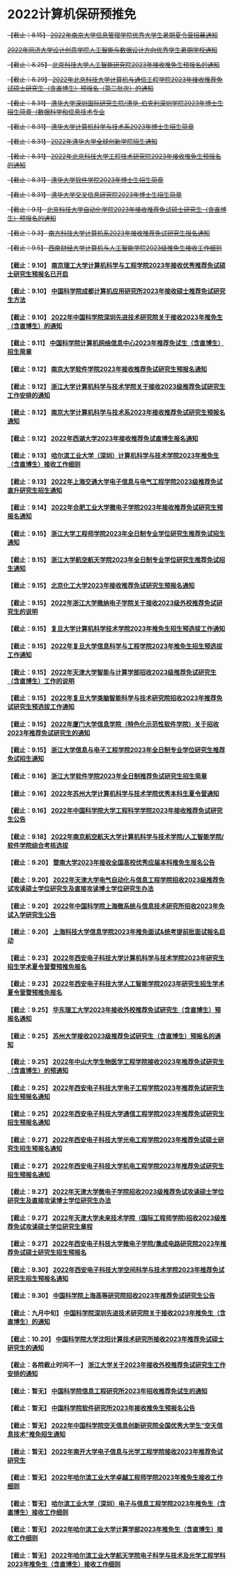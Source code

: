 
#  2022计算机保研预推免

~~【截止：8.15】 [2022年南京大学信息管理学院优秀大学生暑期夏令营招募通知](https://im.nju.edu.cn/c5/af/c13263a574895/page.htm)~~

~~[2022年同济大学设计创意学院人工智能与数据设计方向优秀学生暑期学校通知](https://mp.weixin.qq.com/s/K6grG2Z4e796p09jYnqVYA)~~

~~【截止：8.25】 [北京科技大学人工智能研究院2023年接收推免生预报名的通知](https://ai.ustb.edu.cn/xwgg/tzgg/6f365bb1829046e2b4b970b28bf62b07.htm)~~

~~【截止：8.29】 [2022年北京科技大学计算机与通信工程学院2023年接收推荐免试硕士研究生（含直博生）预报名（第二批次）的通知](https://docs.qq.com/scenario/link.html?url=http%3A%2F%2Fscce.ustb.edu.cn%2Fxinwentongzhi%2Ftongzhigonggao%2F2022-08-22%2F1919.html&pid=300000000$JucHifGCWWSS&cid=144115352734164137)~~

~~【截止：8.31】 [清华大学深圳国际研究生院/清华-伯克利深圳学院2023年博士生招生简章（数据科学和信息技术专业](https://www.sigs.tsinghua.edu.cn/2022/0727/c118a56261/page.htm)~~

~~【截止：8.31】 [清华大学计算机科学与技术系2023年博士生招生简章](https://yzbm.tsinghua.edu.cn/publish/s03/s0302/detail/79f6c17e-8b2a-446b-b8a8-cfb3e5535128?yxsdm=024)~~

~~【截止：8.31】 [2022年清华大学全球创新学院招生通知](https://gix.tsinghua.edu.cn/zs1.htm)~~

~~【截止：8.31】 [2022年北京科技大学工程技术研究院2023年接收推免生预报名的通知](http://iet.ustb.edu.cn/articledetail.asp?cateID=1&boardAID=0&boardBID=0&categoryID=0&deptAID=0&ID=847)~~

~~【截止：8.31】 [清华大学软件学院2023年博士生招生简章](https://yzbm.tsinghua.edu.cn/publish/s03/s0302/detail/678922c3-3e94-461c-919d-36fa61ac87a5?yxsdm=410)~~

~~【截止：8.31】 [清华大学交叉信息研究院2023年博士生招生简章](https://yzbm.tsinghua.edu.cn/publish/s03/s0302/detail/c328b8df-af6a-40d3-afad-19ccc7770c06?yxsdm=047)~~

~~【截止：9.1】 [北京科技大学自动化学院2023年接收推荐免试硕士研究生（含直博生）预报名的通知](http://saee.ustb.edu.cn/gonggaogongshi/20220816/1405.html)~~

~~【截止：9.3】 [南方科技大学计算机系2023年接收推荐免试研究生报名通知](https://cse.sustech.edu.cn/cn/news/view/id/938)~~

~~【截止：9.5】 [西南财经大学计算机与人工智能学院2023级推免生接收工作细则](https://yz.swufe.edu.cn/chaxun/yzb/tms/2023/jiuyue/bm/011.pdf)~~

#### 【截止：9.10】 [南京理工大学计算机科学与工程学院2023年接收优秀推荐免试硕士研究生预报名已开启](https://cs.njust.edu.cn/94/70/c1820a300144/page.htm)
#### 【截止：9.10】 [中国科学院成都计算机应用研究所2023年接收硕士推荐免试研究生方法](http://www.casit.ac.cn/news/tongzhi/202208/16231.html)
#### 【截止：9.10】 [2022年中国科学院深圳先进技术研究院关于接收2023年推免生（含直博生）的通知](https://docs.qq.com/scenario/link.html?url=https%3A%2F%2Fwww.siat.ac.cn%2Fyjsjy2016%2Fzsjs2016%2F202208%2Ft20220819_6501718.html&pid=300000000$JBANFUDSirKY&cid=144115352734164137)
#### 【截止：9.11】 [中国科学院计算机网络信息中心2023年推荐免试生（含直博生）招生简章](http://cnic.cas.cn/zszp/202208/t20220822_6502607.html)
#### 【截止：9.12】 [南京大学软件学院2023年接收推荐免试研究生预报名通知](https://software.nju.edu.cn/tzgg/20220817/i226517.html)
#### 【截止：9.12】 [浙江大学计算机科学与技术学院关于接收2023级推荐免试研究生工作安排的通知](http://www.cs.zju.edu.cn/csen/2022/0817/c26739a2609415/page.htm)
#### 【截止：9.12】 [南京大学计算机科学与技术系2023年接收推荐免试研究生预报名通知](https://cs.nju.edu.cn/ea/1d/c1654a584221/page.htm)
#### 【截止：9.12】 [2022年西湖大学2023年接收推荐免试直博生报名通知](https://www.westlake.edu.cn/admissions_aid/graduate/zsdt1/202208/t20220808_22022.shtml)
#### 【截止：9.13】 [哈尔滨工业大学（深圳）计算机科学与技术学院2023年推免生（含直博生）接收工作细则](http://cs.hitsz.edu.cn/info/1029/6192.htm)

#### 【截止：9.13】 [2022年上海交通大学电子信息与电气工程学院2023级推荐免试直升研究生招生通知](https://yjwb.seiee.sjtu.edu.cn/yjwb/info/34865.htm)


#### 【截止：9.14】 [2022年合肥工业大学微电子学院2023年接收推荐免试研究生预报名通知](https://docs.qq.com/scenario/link.html?url=http%3A%2F%2Fwdzxy.hfut.edu.cn%2F2022%2F0829%2Fc5630a282238%2Fpage.htm&pid=300000000$JMLrWfomiIyj&cid=144115352734164137)


#### 【截止：9.15】 [浙江大学工程师学院2023年全日制专业学位研究生推荐免试招生通知](https://pi.zju.edu.cn/2022/0808/c67026a2608240/page.htm)
#### 【截止：9.15】 [浙江大学航空航天学院2023年全日制专业学位研究生推荐免试招生通知](http://saa.zju.edu.cn/redir.php?catalog_id=12239&object_id=120374)
#### 【截止：9.15】 [北京化工大学2023年接收推荐免试研究生预报名通知](https://graduate.buct.edu.cn/2022/0831/c1392a170746/page.htm)
#### 【截止：9.15】 [2022年浙江大学微纳电子学院关于接收2023级外校推荐免试研究生的说明](https://mne.zju.edu.cn/2022/0812/c54013a2608933/page.htm)
#### 【截止：9.15】 [复旦大学计算机科学技术学院2023年推免生招生预选拔工作通知](https://cs.fudan.edu.cn/f7/3d/c24257a456509/page.htm)
#### 【截止：9.15】 [2022年复旦大学信息科学与工程学院2023年推免生招生预选拔工作通知](http://www.it.fudan.edu.cn/Data/View/4140)

#### 【截止：9.15】 [2022年天津大学智能与计算学部招收2023级推荐免试研究生（含直博生）工作的说明](http://cic.tju.edu.cn/info/1041/3911.htm)

#### 【截止：9.15】 [2022年复旦大学类脑智能科学与技术研究院招收2023年推荐免试研究生预选拔工作通知](https://istbi.fudan.edu.cn/info/1167/4695.htm)
#### 【截止：9.15】 [2022年厦门大学信息学院（特色化示范性软件学院）关于招收2023年推荐免试研究生的通知](https://informatics.xmu.edu.cn/info/1050/21749.htm)

#### 【截止：9.15】 [浙江大学信息与电子工程学院2023年全日制专业学位研究生推荐免试招生通知](http://www.isee.zju.edu.cn/2022/0808/c21109a2608186/page.htm)
#### 【截止：9.16】 [浙江大学软件学院2023年全日制推荐免试研究生招生简章](http://www.cst.zju.edu.cn/2022/0809/c32178a2608322/page.htm)
#### 【截止：9.16】 [2022年苏州大学计算机科学与技术学院优秀本科生夏令营通知](https://mp.weixin.qq.com/s/KZuF2kOYUpN-ML9hzhofsQ)

#### 【截止：9.16】 [2022年中国科学院大学工程科学学院2023年接收推荐免试研究生公告](https://eng.ucas.ac.cn/index.php/zh-CN/2016-03-07-06-09-21/2076-2023-4)

#### 【截止：9.18】 [2022年南京航空航天大学计算机科学与技术学院/人工智能学院/软件学院综合考核选拔](http://cs.nuaa.edu.cn/2022/0622/c10851a286661/page.htm)
#### 【截止：9.20】 [暨南大学2023年接收全国高校优秀应届本科推免生报名公告](https://yz.jnu.edu.cn/2022/0810/c33059a712715/page.htm)

#### 【截止：9.20】 [2022年天津大学电气自动化与信息工程学院招收2023级推荐免试攻读硕士学位研究生及直接攻读博士学位研究生办法](http://seea.tju.edu.cn/info/1031/3236.htm)

#### 【截止：9.20】 [2022年中国科学院上海微系统与信息技术研究所招收2023年免试入学研究生公告](https://docs.qq.com/scenario/link.html?url=http%3A%2F%2Fsim.cas.cn%2Fyjs%2Fzsxx%2Fyjs_sszs%2F202208%2Ft20220830_6505625.html&pid=300000000$JtdhLIzlGIot&cid=144115352734164137)

#### 【截止：9.20】 [上海科技大学信息学院2023年推免面试&统考提前批面试报名启动](https://sist.shanghaitech.edu.cn/2022/0822/c2863a784243/page.htm)
#### 【截止：9.23】 [2022年西安电子科技大学计算机科学与技术学院2023年研究生招生学术夏令营暨预推免报名](https://cs.xidian.edu.cn/info/1026/14793.htm)
#### 【截止：9.23】 [2022年西安电子科技大学人工智能学院2023年研究生招生学术夏令营暨预推免报名](https://sai.xidian.edu.cn/info/1106/7501.htm)
#### 【截止：9.25】 [华东理工大学2023年接收外校推荐免试研究生（含直博生）预报名通知](https://gschool.ecust.edu.cn/2022/0818/c12708a147780/page.htm)
#### 【截止：9.25】 [苏州大学接收2023级推荐免试研究生（含直博生）预报名的通知](http://yjs.suda.edu.cn/b2/8f/c8365a504463/page.psp)

#### 【截止：9.25】 [2022年中山大学生物医学工程学院接收2023年推荐免试研究生（含直博生）的预通知](https://docs.qq.com/scenario/link.html?url=https%3A%2F%2Fbme.sysu.edu.cn%2Fnoticezs%2F1402821.htm&pid=300000000$JNklpnGelArJ&cid=144115352734164137)

#### 【截止：9.25】 [2022年西安电子科技大学电子工程学院2023年推荐免试研究生招生预报名通知](https://see.xidian.edu.cn/html/news/11439.html)
#### 【截止：9.25】 [2022年西安电子科技大学通信工程学院2023年推荐免试研究生招生预报名通知](https://ste.xidian.edu.cn/info/1337/7077.htm)
#### 【截止：9.27】 [2022年西安电子科技大学光电工程学院2023年推荐免试硕士研究生招生预报名通知](https://soe.xidian.edu.cn/info/1095/10214.htm)
#### 【截止：9.27】 [2022年西安电子科技大学机电工程学院2023年推荐免试研究生招生预报名通知](https://eme.xidian.edu.cn/info/1012/6425.htm)

#### 【截止：9.27】 [2022年天津大学微电子学院招收2023级推荐免试攻读硕士学位研究生及直接攻读博士学位研究生办法](http://sme.tju.edu.cn/sytzgg/202209/t20220902_322517.htm)

#### 【截止：9.27】 [2022年天津大学未来技术学院（国际工程师学院)招收2023级推荐免试攻读硕士学位研究生章程](http://tiei2014.tju.edu.cn/info/1037/1891.htm)

#### 【截止：9.27】 [2022年西安电子科技大学微电子学院/集成电路研究院2023年推荐免试硕士研究生招生预报名](https://sme.xidian.edu.cn/html/tzgg/jl/2022/0628/1858.html)
#### 【截止：9.30】 [2022年西安电子科技大学空间科学与技术学院2023年推荐免试研究生招生预报名通知](https://sast.xidian.edu.cn/info/1014/5382.htm)
#### 【截止：9.30】 [中国科学院上海高等研究院招收2023年推荐免试研究生公告](http://www.sari.cas.cn/gradedu/gdzssz/gdtms/202208/t20220819_6502019.html)
#### 【截止：九月中旬】 [中国科学院深圳先进技术研究院关于接收2023年推免生（含直博生）的通知](	http://siat.cas.cn/yjsjy2016/zsjs2016/202208/t20220819_6501718.html)
#### 【截止：10.20】 [中国科学院大学沈阳计算技术研究所接收2023年推荐免试硕士研究生的通知](http://yjs.sict.ac.cn/index.php?m=content&c=index&a=show&catid=15&id=102)
#### 【截止：各院截止时间不一】 [浙江大学关于2023年接收外校推荐免试研究生工作安排的通知](	http://www.grs.zju.edu.cn/yjszs/2022/0805/c28498a2608047/page.htm)
#### 【截止：暂无】 [中国科学院信息工程研究所2023年招收推荐免试生的通知](http://www.iie.cas.cn/xsjy2020/zxtz2020/202208/t20220831_6507455.html)
#### 【截止：暂无】 [中国科学院软件研究所2023年接收推免生预报名公告](http://www.iscas.ac.cn/yjsjy2016/zsxx2016/202208/t20220802_6496147.html)
#### 【截止：暂无】 [2022年中国科学院空天信息创新研究院全国优秀大学生“空天信息技术”推免招生通知](https://mp.weixin.qq.com/s/Birg28ppVPIXKO4fZTZa_g)
#### 【截止：暂无】 [2022年南开大学电子信息与光学工程学院接收2023年推荐免试研究生](https://ceo.nankai.edu.cn/info/1099/3362.htm)
#### 【截止：暂无】 [2022年哈尔滨工业大学卓越工程师学院2023年推免生接收工作细则](http://yzb.hit.edu.cn/2022/0719/c13322a279185/page.htm)
#### 【截止：暂无】 [哈尔滨工业大学（深圳）电子与信息工程学院2023年推免生（含直博生）接收工作细则](http://eie.hitsz.edu.cn/info/1007/2152.htm)
#### 【截止：暂无】 [2022年哈尔滨工业大学计算学部2023年推免生（含直博生）接收工作细则](http://computing.hit.edu.cn/2022/0719/c11271a279171/page.htm)
#### 【截止：暂无】 [2022年哈尔滨工业大学航天学院电子科学与技术及光学工程学科2023年推免生（含直博生）接收工作细则](http://sa.hit.edu.cn/2022/0715/c6582a279079/page.htm)

